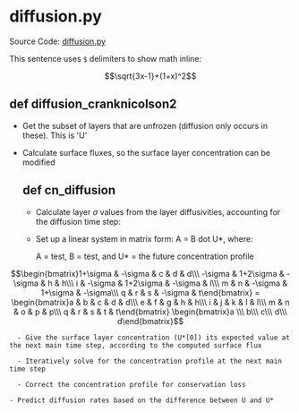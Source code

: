 # diffusion.py

Source Code:
[diffusion.py](https://github.com/jeremyaemmett/VU-MALM/blob/main/diffusion.py)

This sentence uses `$` delimiters to show math inline:  
```math
\sqrt{3x-1}+(1+x)^2
```

## def diffusion_cranknicolson2

  - Get the subset of layers that are unfrozen (diffusion only occurs in these). This is 'U'

  - Calculate surface fluxes, so the surface layer concentration can be modified

    ## def cn_diffusion

      - Calculate layer $\sigma$ values from the layer diffusivities, accounting for the diffusion time step:
      
      - Set up a linear system in matrix form: A = B dot U*, where:

        A = test, B = test, and U* = the future concentration profile

$$\begin{bmatrix}1+\sigma & -\sigma & c & d & d\\\ -\sigma & 1+2\sigma & -\sigma & h & h\\\ i & -\sigma & 1+2\sigma & -\sigma & l\\\ m & n & -\sigma & 1+\sigma & -\sigma\\\ q & r & s & -\sigma & t\end{bmatrix} = \begin{bmatrix}a & b & c & d & d\\\ e & f & g & h & h\\\ i & j & k & l & l\\\ m & n & o & p & p\\\ q & r & s & t & t\end{bmatrix} \begin{bmatrix}a \\\ b\\\ c\\\ d\\\ d\end{bmatrix}$$ 

      - Give the surface layer concentration (U*[0]) its expected value at the next main time step, according to the computed surface flux
   
      - Iteratively solve for the concentration profile at the next main time step
   
      - Correct the concentration profile for conservation loss

    - Predict diffusion rates based on the difference between U and U*
   

